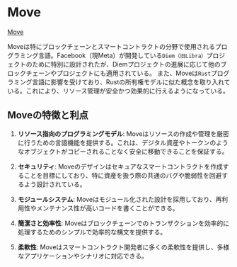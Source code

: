 # Move

[Move](https://sui.io/move)

Moveは特にブロックチェーンとスマートコントラクトの分野で使用されるプログラミング言語。Facebook（現Meta）が開発している`Diem（旧Libra）`プロジェクトのために特別に設計されたが、Diemプロジェクトの進展に応じて他のブロックチェーンやプロジェクトにも適用されている。
また、Moveは`Rust`プログラミング言語に影響を受けており、Rustの所有権モデルに似た概念を取り入れている。これにより、リソース管理が安全かつ効果的に行えるようになっている。

## Moveの特徴と利点

1. **リソース指向のプログラミングモデル**: Moveはリソースの作成や管理を厳密に行うための言語機能を提供する。これは、デジタル資産やトークンのようなオブジェクトがコピーされることなく安全に移動できることを保証する。

2. **セキュリティ**: Moveのデザインはセキュアなスマートコントラクトを作成することを目標にしており、特に資産を扱う際の共通のバグや脆弱性を回避するよう設計されている。

3. **モジュールシステム**: Moveはモジュール化された設計を採用しており、再利用性やメンテナンス性が高いコードを書くことができる。

4. **簡潔さと効率性**: Moveはブロックチェーンでのトランザクションを効率的に処理するためのシンプルで効率的な構文を提供する。

5. **柔軟性**: Moveはスマートコントラクト開発者に多くの柔軟性を提供し、多様なアプリケーションやシナリオに対応できる。
